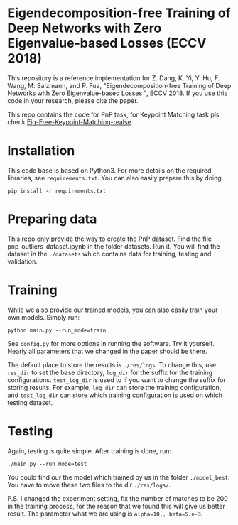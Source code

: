 
# Eigendecomposition-free Training of Deep Networks with Zero Eigenvalue-based Losses (ECCV 2018)

This repository is a reference implementation for Z. Dang, K. Yi, Y. Hu,
F. Wang, M. Salzmann, and P. Fua, "Eigendecomposition-free Training of Deep Networks with Zero Eigenvalue-based Losses ",
ECCV 2018. If you use this code in your research,
please cite the paper.

This repo contains the code for PnP task, for Keypoint Matching task pls check [Eig-Free-Keypoint-Matching-realse](https://github.com/Dangzheng/Eig-Free-Keypoint-Matching-release)

# Installation

This code base is based on Python3. For more details on the required libraries,
see `requirements.txt`. You can also easily prepare this by doing

```
pip install -r requirements.txt
```

# Preparing data
This repo only provide the way to create the PnP dataset.
Find the file pnp_outliers_dataset.ipynb in the folder datasets. Run it. You will find the dataset in the `./datasets` which contains data for training, testing and validation.

# Training

While we also provide our trained models, you can also easily train your own
models. Simply run:

```
python main.py --run_mode=train
```

See `config.py` for more options in running the software. Try it
yourself. Nearly all parameters that we changed in the paper should be
there. 

The default place to store the results is `./res/logs`. To change this, use
`res_dir` to set the base directory, `log_dir` for the suffix for the training
configurations. `test_log_dir` is used to if you want to change the suffix for
storing results. For example, `log_dir` can store the training configuration,
and `test_log_dir` can store which training configuration is used on which
testing dataset.

# Testing

Again, testing is quite simple. After training is done, run:

```
./main.py --run_mode=test
```

You could find our the model which trained by us in the folder `./model_best`. You have to move these two files to the dir `./res/logs/`.

P.S. I changed the experiment setting, fix the number of matches to be 200 in the training process, for the reason that we found this will give us better result. The parameter what we are using is `alpha=10., beta=5.e-3`.



